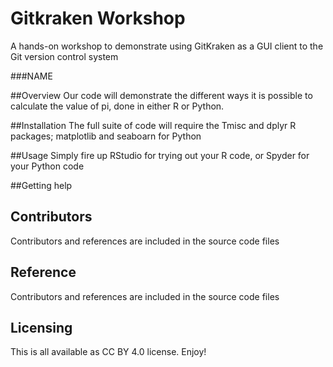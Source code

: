 # Gitkraken Workshop
A hands-on workshop to demonstrate using GitKraken as a GUI client to the Git version control system

###NAME

##Overview
Our code will demonstrate the different ways it is possible to calculate the value of pi, done in either R or Python.


##Installation
The full suite of code will require the Tmisc and dplyr R packages;
matplotlib and seaboarn for Python


##Usage
Simply fire up RStudio for trying out your R code, or Spyder for your Python code


##Getting help


## Contributors
Contributors and references are included in the source code files


## Reference
Contributors and references are included in the source code files


## Licensing
This is all available as CC BY 4.0 license. Enjoy!

